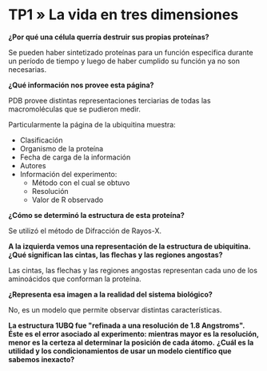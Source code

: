 # TP1 » La vida en tres dimensiones

**¿Por qué una célula querría destruir sus propias proteínas?**

Se pueden haber sintetizado proteínas para un función especifica durante
un período de tiempo y luego de haber cumplido su función ya no son necesarias.

**¿Qué información nos provee esta página?**

PDB provee distintas representaciones terciarias de todas las macromoléculas que se pudieron medir.

Particularmente la página de la ubiquitina muestra:

- Clasificación
- Organismo de la proteína
- Fecha de carga de la información
- Autores
- Información del experimento:
  * Método con el cual se obtuvo
  * Resolución
  * Valor de R observado

**¿Cómo se determinó la estructura de esta proteína?**

Se utilizó el método de Difracción de Rayos-X.

**A la izquierda vemos una representación de la estructura de ubiquitina.**
**¿Qué significan las cintas, las flechas y las regiones angostas?**

Las cintas, las flechas y las regiones angostas representan cada uno de los aminoácidos
que conforman la proteína.

**¿Representa esa imagen a la realidad del sistema biológico?**

No, es un modelo que permite observar distintas características.

**La estructura 1UBQ fue "refinada a una resolución de 1.8 Angstroms".**
**Éste es el error asociado al experimento: mientras mayor es la resolución,**
**menor es la certeza al determinar la posición de cada átomo.**
**¿Cuál es la utilidad y los condicionamientos de usar un modelo científico que sabemos inexacto?**
